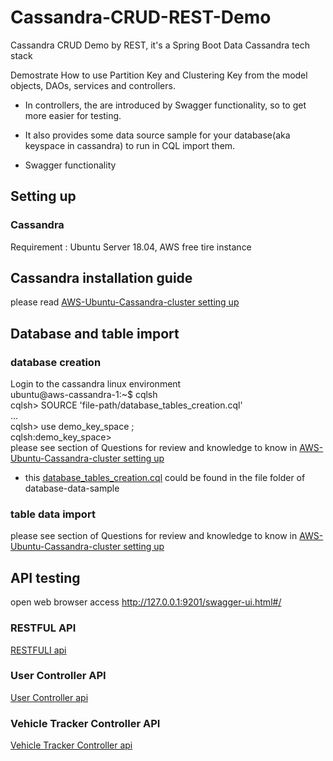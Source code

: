 # Cassandra-CRUD-REST-Demo
Cassandra CRUD Demo by REST, it's a Spring Boot Data Cassandra tech stack

Demostrate How to use Partition Key and Clustering Key from the model objects, DAOs, services and controllers.

* In controllers, the are introduced by Swagger functionality, so to get more easier for testing.

* It also provides some data source sample for your database(aka keyspace in cassandra) to run in CQL import them.

* Swagger functionality

## Setting up
### Cassandra
Requirement : Ubuntu Server 18.04, AWS free tire instance

## Cassandra installation guide
please read [AWS-Ubuntu-Cassandra-cluster setting up](https://bit.ly/2NiolAN)

## Database and table import
### database creation
Login to the cassandra linux environment  
ubuntu@aws-cassandra-1:~$ cqlsh  
cqlsh\> SOURCE 'file-path/database_tables_creation.cql'  
...  
cqlsh\> use demo_key_space ;   
cqlsh:demo_key_space\>  
please see section of Questions for review and knowledge to know in [AWS-Ubuntu-Cassandra-cluster setting up](https://bit.ly/2NiolAN)
* this [database_tables_creation.cql](.//database-data-sample/database_tables_creation.cql) could be found in the file folder of database-data-sample  

### table data import
please see section of Questions for review and knowledge to know in [AWS-Ubuntu-Cassandra-cluster setting up](https://bit.ly/2NiolAN)  

## API testing
open web browser access http://127.0.0.1:9201/swagger-ui.html#/  
### RESTFUL API
[RESTFULI api](.//image/swagger-test1.png)  

### User Controller API
[User Controller api](.//image/swagger-test-user-controller.png)  

### Vehicle Tracker Controller API
[Vehicle Tracker Controller api](.//image/swagger-test-vehicle-tracker-controller.png)
